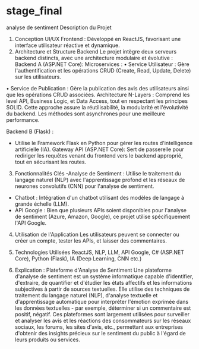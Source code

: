 # stage_final
analyse de sentiment
Description du Projet
1.	Conception UI/UX
 Frontend : Développé en ReactJS, favorisant une interface utilisateur réactive et dynamique.
2.	Architecture et Structure Backend
Le projet intègre deux serveurs backend distincts, avec une architecture modulaire et évolutive :
Backend A (ASP.NET Core):
Microservices : 
•	Service Utilisateur : Gère l'authentification et les opérations CRUD (Create, Read, Update, Delete) sur les utilisateurs.

•	Service de Publication : Gère la publication des avis des utilisateurs ainsi que les opérations CRUD associées.
 Architecture N-Layers : Comprend les level API, Business Logic, et Data Access, tout en respectant les principes SOLID. Cette approche assure la réutilisabilité, la modularité et l'évolutivité du backend. Les méthodes sont asynchrones pour une meilleure performance.

Backend B (Flask) :
- Utilise le Framework Flask en Python pour gérer les routes d'intelligence artificielle (IA).
Gateway API (ASP.NET Core):
Sert de passerelle pour rediriger les requêtes venant du frontend vers le backend approprié, tout en sécurisant les routes.

3.	Fonctionnalités Clés
-Analyse de Sentiment : Utilise le traitement du langage naturel (NLP) avec l'apprentissage profond et les réseaux de neurones convolutifs (CNN) pour l'analyse de sentiment.
- Chatbot : Intégration d'un chatbot utilisant des modèles de langage à grande échelle (LLM).
- API Google : Bien que plusieurs APIs soient disponibles pour l'analyse de sentiment (Azure, Amazon, Google), ce projet utilise spécifiquement l'API Google.
4.	Utilisation de l'Application
Les utilisateurs peuvent se connecter ou créer un compte, tester les APIs, et laisser des commentaires.

5.	Technologies Utilisées
ReactJS, NLP, LLM, API Google, C# (ASP.NET Core), Python (Flask), IA (Deep Learning, CNN etc.)

6.	Explication : Plateforme d'Analyse de Sentiment
Une plateforme d'analyse de sentiment est un système informatique capable d'identifier, d'extraire, de quantifier et d'étudier les états affectifs et les informations subjectives à partir de sources textuelles. Elle utilise des techniques de traitement du langage naturel (NLP), d'analyse textuelle et d'apprentissage automatique pour interpréter l'émotion exprimée dans les données textuelles - par exemple, déterminer si un commentaire est positif, négatif. Ces plateformes sont largement utilisées pour surveiller et analyser les avis et les réactions des consommateurs sur les réseaux sociaux, les forums, les sites d'avis, etc., permettant aux entreprises d'obtenir des insights précieux sur le sentiment du public à l'égard de leurs produits ou services.
